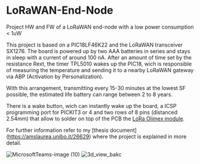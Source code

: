 # LoRaWAN-End-Node
Project HW and FW of a LoRaWAN end-node with a low power consumption &lt; 1uW

This project is based on a PIC18LF46K22 and the LoRaWAN transceiver SX1276.
The board is powered up by two AAA batteries in series and stays in sleep with a current of around 100 nA. 
After an amount of time set by the resistance Rext, the timer TPL5010 wakes up the PIC18, wich is responsible of measuring the temperature and sending it to a nearby LoRaWAN gateway via ABP (Activation by Personalization).

With this arrangement, transmitting every 15-30 minutes at the lowest SF possible, the estimated life battery can range between 2 to 8 years.

There is a wake button, wich can instantly wake up the board, a ICSP programming port for PICKIT3 or 4 and two rows of 8 pins (distanced 2.54mm) that allow to solder on top of the PCB the [LoRa Olimex module](https://www.olimex.com/Products/IoT/LoRa/LoRa868/open-source-hardware). 

For further information refer to my [thesis document]
(https://amslaurea.unibo.it/26629)
where the project is explained in more detail.

![MicrosoftTeams-image (10)](https://user-images.githubusercontent.com/30445778/190121414-ea43c11b-1d70-4290-89d6-9e6cf8096d1d.png) ![3d_view_bakc](https://user-images.githubusercontent.com/30445778/190080454-d11e0c02-c234-4688-bd14-2967aa01d26f.PNG)



